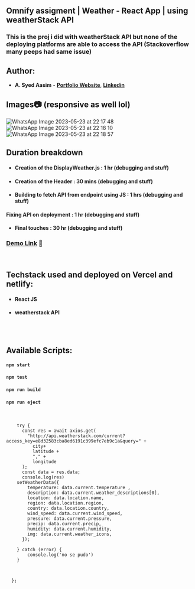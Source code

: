 ## Omnify  assigment |  Weather - React App | using weatherStack API

### This is the  proj i did with weatherStack API but none of the deploying platforms are able to access the API (Stackoverflow many peeps had same issue)

## Author:

- **A. Syed Aasim** - **[Portfolio Website](https://syed-aasim.vercel.app)**, **[Linkedin](https://www.linkedin.com/in/micheal-scott-fanboy/)**

## Images📷 (responsive as well lol)
![WhatsApp Image 2023-05-23 at 22 17 48](https://github.com/aasim-syed/omnify_proj/assets/70385414/5e55b18d-d087-4085-98e8-922337947eba)
![WhatsApp Image 2023-05-23 at 22 18 10](https://github.com/aasim-syed/omnify_proj/assets/70385414/3e7805f6-063b-45fe-81f0-1e7d6a1d5924)
![WhatsApp Image 2023-05-23 at 22 18 57](https://github.com/aasim-syed/omnify_proj/assets/70385414/f5e63473-b708-43e4-8cad-feba7fa31c0b)


## Duration breakdown 
- #### **Creation of the DisplayWeather.js : 1 hr (debugging and stuff)**
- #### **Creation of the Header : 30  mins (debugging and stuff)**
- #### **Building to fetch API from endpoint using JS : 1 hrs (debugging and stuff)**

#### **Fixing API on deployment : 1 hr (debugging and stuff)**
- #### **Final touches : 30 hr (debugging and stuff)**

### [Demo Link](https://omnify-proj.vercel.app/) 🔗




<br/>

## Techstack used and deployed on Vercel and netlify: 

- #### **React JS**
- #### **weatherstack API**


<br/>


<br/>

## Available Scripts:

#### `npm start`

#### `npm test`

#### `npm run build`

#### `npm run eject`

<br/>


``` const getWeatherData = async (latitude, longitude,city) => {
    try {
      const res = await axios.get(
        "http://api.weatherstack.com/current?access_key=e8d32583cba8ed6191c399efc7eb9c1a&query=" +
          city+
          latitude +
          "," +
          longitude
      );
      const data = res.data;
      console.log(res)
    setWeatherData({
        temperature: data.current.temperature ,
        description: data.current.weather_descriptions[0],
        location: data.location.name,
        region: data.location.region,
        country: data.location.country,
        wind_speed: data.current.wind_speed,
        pressure: data.current.pressure,
        precip: data.current.precip,
        humidity: data.current.humidity,
        img: data.current.weather_icons,
      });
      
    } catch (error) {
        console.log('no se pudo')
    }
    
    

  };



